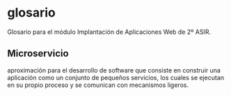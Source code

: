 # glosario
Glosario para el módulo Implantación de Aplicaciones Web de 2º ASIR.

## Microservicio

aproximación para el desarrollo de software que consiste en construir una aplicación como un conjunto de pequeños servicios, los cuales se ejecutan en su propio proceso y se comunican con mecanismos ligeros.

